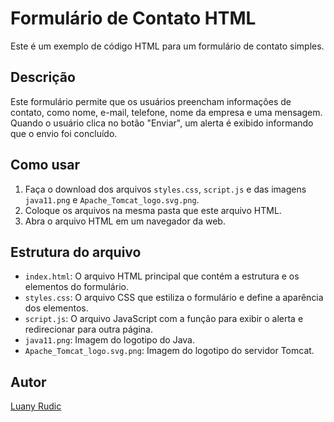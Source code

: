 # Formulário de Contato HTML

Este é um exemplo de código HTML para um formulário de contato simples.

## Descrição

Este formulário permite que os usuários preencham informações de contato, como nome, e-mail, telefone, nome da empresa e uma mensagem. Quando o usuário clica no botão "Enviar", um alerta é exibido informando que o envio foi concluído.

## Como usar

1. Faça o download dos arquivos `styles.css`, `script.js` e das imagens `java11.png` e `Apache_Tomcat_logo.svg.png`.
2. Coloque os arquivos na mesma pasta que este arquivo HTML.
3. Abra o arquivo HTML em um navegador da web.

## Estrutura do arquivo

- `index.html`: O arquivo HTML principal que contém a estrutura e os elementos do formulário.
- `styles.css`: O arquivo CSS que estiliza o formulário e define a aparência dos elementos.
- `script.js`: O arquivo JavaScript com a função para exibir o alerta e redirecionar para outra página.
- `java11.png`: Imagem do logotipo do Java.
- `Apache_Tomcat_logo.svg.png`: Imagem do logotipo do servidor Tomcat.

## Autor

[Luany Rudic](https://www.linkedin.com/in/luany-rudic/)
